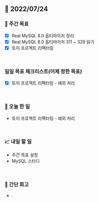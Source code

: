 ## 📅 2022/07/24


### 👏 주간 목표

- [x] Real MySQL 8.0 옵티마이저 정리
- [x] Real MySQL 8.0 옵티마이저 311 ~ 329 읽기
- [x] 토이 프로젝트 리팩터링

<br/>

### 일일 목표 체크리스트(어제 정한 목표)

- [x] 토이 프로젝트 리팩터링 - 예외 처리

<br/>

### 💯 오늘 한 일

- 토이 프로젝트 리팩터링 - 예외 처리

<br/>

### 📈 내일 할 일

- 주간 목표 설정
- MySQL 스터디

<br/>

### 🤔 간단 회고

- .
